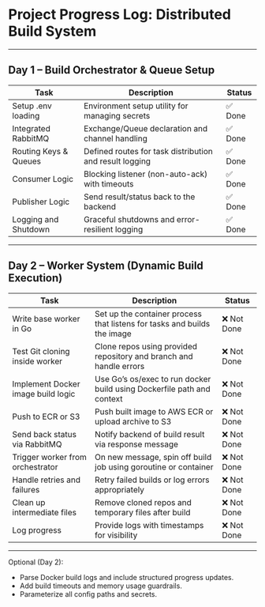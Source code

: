 # Project Progress Log: Distributed Build System

---

## Day 1 – Build Orchestrator & Queue Setup

| Task                  | Description                                             | Status  |
| --------------------- | ------------------------------------------------------- | ------- |
| Setup .env loading    | Environment setup utility for managing secrets          | ✅ Done |
| Integrated RabbitMQ   | Exchange/Queue declaration and channel handling         | ✅ Done |
| Routing Keys & Queues | Defined routes for task distribution and result logging | ✅ Done |
| Consumer Logic        | Blocking listener (non-auto-ack) with timeouts          | ✅ Done |
| Publisher Logic       | Send result/status back to the backend                  | ✅ Done |
| Logging and Shutdown  | Graceful shutdowns and error-resilient logging          | ✅ Done |

---

## Day 2 – Worker System (Dynamic Build Execution)

| Task                               | Description                                                              | Status      |
| ---------------------------------- | ------------------------------------------------------------------------ | ----------- |
| Write base worker in Go            | Set up the container process that listens for tasks and builds the image | ❌ Not Done |
| Test Git cloning inside worker     | Clone repos using provided repository and branch and handle errors       | ❌ Not Done |
| Implement Docker image build logic | Use Go’s os/exec to run docker build using Dockerfile path and context   | ❌ Not Done |
| Push to ECR or S3                  | Push built image to AWS ECR or upload archive to S3                      | ❌ Not Done |
| Send back status via RabbitMQ      | Notify backend of build result via response message                      | ❌ Not Done |
| Trigger worker from orchestrator   | On new message, spin off build job using goroutine or container          | ❌ Not Done |
| Handle retries and failures        | Retry failed builds or log errors appropriately                          | ❌ Not Done |
| Clean up intermediate files        | Remove cloned repos and temporary files after build                      | ❌ Not Done |
| Log progress                       | Provide logs with timestamps for visibility                              | ❌ Not Done |

---

Optional (Day 2):

- Parse Docker build logs and include structured progress updates.
- Add build timeouts and memory usage guardrails.
- Parameterize all config paths and secrets.
